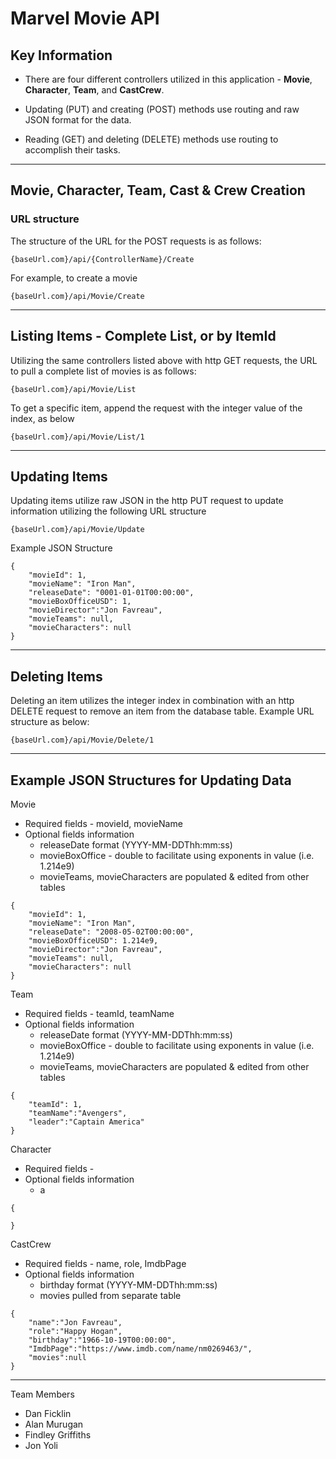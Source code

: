 # Marvel Movie API

## Key Information

* There are four different controllers utilized in this application - **Movie**, **Character**, **Team**, and **CastCrew**.

* Updating (PUT) and creating (POST) methods use routing and raw JSON format for the data.

* Reading (GET) and deleting (DELETE) methods use routing to accomplish their tasks.

---
## Movie, Character, Team, Cast & Crew Creation

### URL structure

  The structure of the URL for the POST requests is as follows:

    {baseUrl.com}/api/{ControllerName}/Create

For example, to create a movie

    {baseUrl.com}/api/Movie/Create


---

## Listing Items - Complete List, or by ItemId

Utilizing the same controllers listed above with http GET requests, the URL to pull a complete list of movies is as follows:

    {baseUrl.com}/api/Movie/List


To get a specific item, append the request with the integer value of the index, as below

    {baseUrl.com}/api/Movie/List/1


---

## Updating Items

Updating items utilize raw JSON in the http PUT request to update information utilizing the following URL structure

    {baseUrl.com}/api/Movie/Update

Example JSON Structure
```
{
    "movieId": 1,
    "movieName": "Iron Man",
    "releaseDate": "0001-01-01T00:00:00",
    "movieBoxOfficeUSD": 1,
    "movieDirector":"Jon Favreau",
    "movieTeams": null,
    "movieCharacters": null
}
```

---
## Deleting Items
Deleting an item utilizes the integer index in combination with an http DELETE request to remove an item from the database table.  Example URL structure as below:

    {baseUrl.com}/api/Movie/Delete/1


---

## Example JSON Structures for Updating Data

Movie
* Required fields - movieId, movieName
* Optional fields information
    * releaseDate format (YYYY-MM-DDThh:mm:ss)
    * movieBoxOffice - double to facilitate using exponents in value (i.e. 1.214e9)
    * movieTeams, movieCharacters are populated & edited from other tables


```
{
    "movieId": 1,
    "movieName": "Iron Man",
    "releaseDate": "2008-05-02T00:00:00",
    "movieBoxOfficeUSD": 1.214e9,
    "movieDirector":"Jon Favreau",
    "movieTeams": null,
    "movieCharacters": null
}
```
Team
* Required fields - teamId, teamName
* Optional fields information
    * releaseDate format (YYYY-MM-DDThh:mm:ss)
    * movieBoxOffice - double to facilitate using exponents in value (i.e. 1.214e9)
    * movieTeams, movieCharacters are populated & edited from other tables

```
{
    "teamId": 1,
    "teamName":"Avengers",
    "leader":"Captain America"
}
```

Character
* Required fields - 
* Optional fields information
    * a
```
{
    
}
```


CastCrew
* Required fields - name, role, ImdbPage
* Optional fields information
    * birthday format (YYYY-MM-DDThh:mm:ss)
    * movies pulled from separate table
```
{
    "name":"Jon Favreau",
    "role":"Happy Hogan",
    "birthday":"1966-10-19T00:00:00",
    "ImdbPage":"https://www.imdb.com/name/nm0269463/",
    "movies":null
}
```



---
Team Members
* Dan Ficklin
* Alan Murugan
* Findley Griffiths
* Jon Yoli